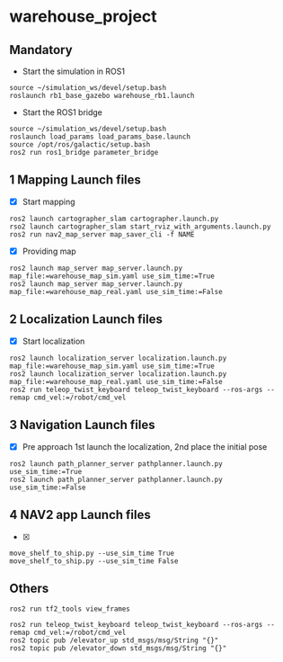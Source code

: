 # warehouse_project

## Mandatory
+ Start the simulation in ROS1
```
source ~/simulation_ws/devel/setup.bash
roslaunch rb1_base_gazebo warehouse_rb1.launch
```
+ Start the ROS1 bridge
```
source ~/simulation_ws/devel/setup.bash
roslaunch load_params load_params_base.launch
source /opt/ros/galactic/setup.bash
ros2 run ros1_bridge parameter_bridge
```

## 1 Mapping Launch files
- [x] Start mapping
```
ros2 launch cartographer_slam cartographer.launch.py
rso2 launch cartographer_slam start_rviz_with_arguments.launch.py
ros2 run nav2_map_server map_saver_cli -f NAME
```
- [x] Providing map
```
ros2 launch map_server map_server.launch.py map_file:=warehouse_map_sim.yaml use_sim_time:=True
ros2 launch map_server map_server.launch.py map_file:=warehouse_map_real.yaml use_sim_time:=False
```

## 2 Localization Launch files
- [x] Start localization
```
ros2 launch localization_server localization.launch.py map_file:=warehouse_map_sim.yaml use_sim_time:=True
ros2 launch localization_server localization.launch.py map_file:=warehouse_map_real.yaml use_sim_time:=False
ros2 run teleop_twist_keyboard teleop_twist_keyboard --ros-args --remap cmd_vel:=/robot/cmd_vel
```

## 3 Navigation Launch files
- [x] Pre approach
1st launch the localization, 2nd place the initial pose
```
ros2 launch path_planner_server pathplanner.launch.py use_sim_time:=True
ros2 launch path_planner_server pathplanner.launch.py use_sim_time:=False
```

## 4 NAV2 app Launch files
- [x] 
```
move_shelf_to_ship.py --use_sim_time True
move_shelf_to_ship.py --use_sim_time False
```

## Others
```
ros2 run tf2_tools view_frames
```
```
ros2 run teleop_twist_keyboard teleop_twist_keyboard --ros-args --remap cmd_vel:=/robot/cmd_vel
ros2 topic pub /elevator_up std_msgs/msg/String "{}"
ros2 topic pub /elevator_down std_msgs/msg/String "{}"
```